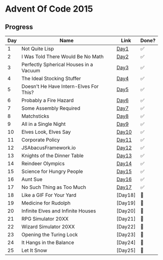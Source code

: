 # Advent Of Code 2015

## Progress

| Day | Name                                   | Link           | Done?                 |
| --- | -------------------------------------- | -------------- | --------------------- |
| 1   | Not Quite Lisp                         | [Day1](Day1)   | :white_check_mark:    |
| 2   | I Was Told There Would Be No Math      | [Day2](Day2)   | :white_check_mark:    |
| 3   | Perfectly Spherical Houses in a Vacuum | [Day3](Day3)   | :white_check_mark:    |
| 4   | The Ideal Stocking Stuffer             | [Day4](Day4)   | :white_check_mark:    |
| 5   | Doesn't He Have Intern-Elves For This? | [Day5](Day5)   | :white_check_mark:    |
| 6   | Probably a Fire Hazard                 | [Day6](Day6)   | :white_check_mark:    |
| 7   | Some Assembly Required                 | [Day7](Day7)   | :white_check_mark:    |
| 8   | Matchsticks                            | [Day8](Day8)   | :white_check_mark:    |
| 9   | All in a Single Night                  | [Day9](Day9)   | :white_check_mark:    |
| 10  | Elves Look, Elves Say                  | [Day10](Day10) | :white_check_mark:    |
| 11  | Corporate Policy                       | [Day11](Day11) | :white_check_mark:    |
| 12  | JSAbacusFramework.io                   | [Day12](Day12) | :white_check_mark:    |
| 13  | Knights of the Dinner Table            | [Day13](Day13) | :white_check_mark:    |
| 14  | Reindeer Olympics                      | [Day14](Day14) | :white_check_mark:    |
| 15  | Science for Hungry People              | [Day15](Day15) | :white_check_mark:    |
| 16  | Aunt Sue                               | [Day16](Day16) | :white_check_mark:    |
| 17  | No Such Thing as Too Much              | [Day17](Day17) | :white_check_mark:    |
| 18  | Like a GIF For Your Yard               | [Day18]        | :black_square_button: |
| 19  | Medicine for Rudolph                   | [Day19]        | :black_square_button: |
| 20  | Infinite Elves and Infinite Houses     | [Day20]        | :black_square_button: |
| 21  | RPG Simulator 20XX                     | [Day21]        | :black_square_button: |
| 22  | Wizard Simulator 20XX                  | [Day22]        | :black_square_button: |
| 23  | Opening the Turing Lock                | [Day23]        | :black_square_button: |
| 24  | It Hangs in the Balance                | [Day24]        | :black_square_button: |
| 25  | Let It Snow                            | [Day25]        | :black_square_button: |
